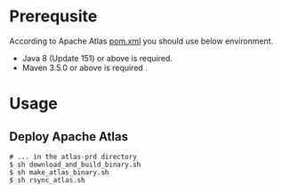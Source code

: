 # Prerequsite

According to Apache Atlas [pom.xml](https://github.com/apache/atlas/blob/master/pom.xml#L1806) you should use below environment.
 
- Java 8 (Update 151) or above is required.
- Maven 3.5.0 or above is required .

# Usage

## Deploy Apache Atlas

    # ... in the atlas-prd directory
    $ sh download_and_build_binary.sh
    $ sh make_atlas_binary.sh
    $ sh rsync_atlas.sh
